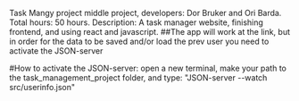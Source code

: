 Task Mangy project
middle project, developers: Dor Bruker and Ori Barda.
Total hours: 50 hours.
Description: A task manager website, finishing frontend, and using react and javascript.
##The app will work at the link, but in order for the data to be saved and/or load the prev user you need to activate the JSON-server

#How to activate the JSON-server: 
open a new terminal, make your path to the task_management_project folder, and type: "JSON-server --watch src/userinfo.json"
